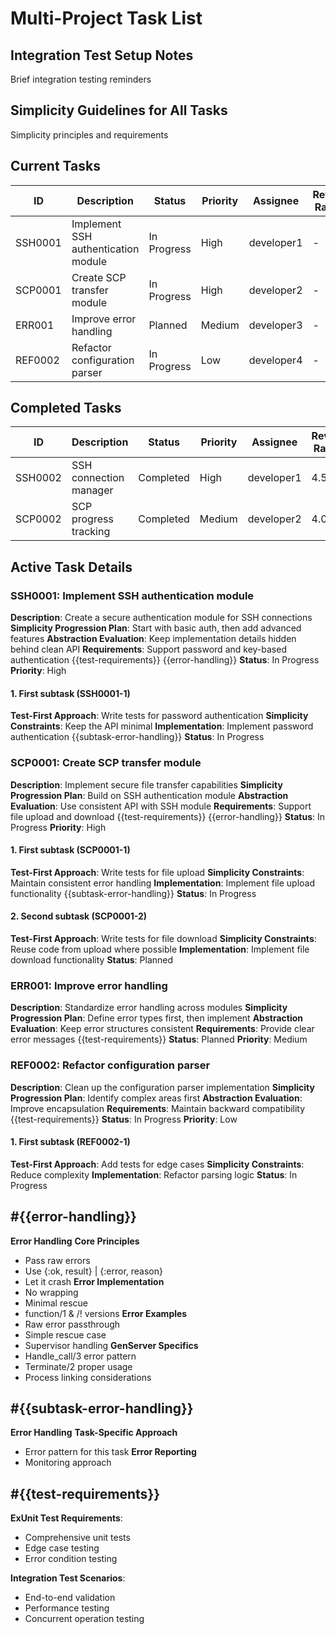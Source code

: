 # Multi-Project Task List

## Integration Test Setup Notes

Brief integration testing reminders

## Simplicity Guidelines for All Tasks

Simplicity principles and requirements

## Current Tasks

| ID      | Description                         | Status      | Priority | Assignee   | Review Rating |
| ------- | ----------------------------------- | ----------- | -------- | ---------- | ------------- |
| SSH0001 | Implement SSH authentication module | In Progress | High     | developer1 | -             |
| SCP0001 | Create SCP transfer module          | In Progress | High     | developer2 | -             |
| ERR001  | Improve error handling              | Planned     | Medium   | developer3 | -             |
| REF0002 | Refactor configuration parser       | In Progress | Low      | developer4 | -             |

## Completed Tasks

| ID      | Description            | Status    | Priority | Assignee   | Review Rating |
| ------- | ---------------------- | --------- | -------- | ---------- | ------------- |
| SSH0002 | SSH connection manager | Completed | High     | developer1 | 4.5           |
| SCP0002 | SCP progress tracking  | Completed | Medium   | developer2 | 4.0           |

## Active Task Details

### SSH0001: Implement SSH authentication module

**Description**: Create a secure authentication module for SSH connections
**Simplicity Progression Plan**: Start with basic auth, then add advanced features
**Abstraction Evaluation**: Keep implementation details hidden behind clean API
**Requirements**: Support password and key-based authentication
{{test-requirements}}
{{error-handling}}
**Status**: In Progress
**Priority**: High

#### 1. First subtask (SSH0001-1)

**Test-First Approach**: Write tests for password authentication
**Simplicity Constraints**: Keep the API minimal
**Implementation**: Implement password authentication
{{subtask-error-handling}}
**Status**: In Progress

### SCP0001: Create SCP transfer module

**Description**: Implement secure file transfer capabilities
**Simplicity Progression Plan**: Build on SSH authentication module
**Abstraction Evaluation**: Use consistent API with SSH module
**Requirements**: Support file upload and download
{{test-requirements}}
{{error-handling}}
**Status**: In Progress
**Priority**: High

#### 1. First subtask (SCP0001-1)

**Test-First Approach**: Write tests for file upload
**Simplicity Constraints**: Maintain consistent error handling
**Implementation**: Implement file upload functionality
{{subtask-error-handling}}
**Status**: In Progress

#### 2. Second subtask (SCP0001-2)

**Test-First Approach**: Write tests for file download
**Simplicity Constraints**: Reuse code from upload where possible
**Implementation**: Implement file download functionality
**Status**: Planned

### ERR001: Improve error handling

**Description**: Standardize error handling across modules
**Simplicity Progression Plan**: Define error types first, then implement
**Abstraction Evaluation**: Keep error structures consistent
**Requirements**: Provide clear error messages
{{test-requirements}}
**Status**: Planned
**Priority**: Medium

### REF0002: Refactor configuration parser

**Description**: Clean up the configuration parser implementation
**Simplicity Progression Plan**: Identify complex areas first
**Abstraction Evaluation**: Improve encapsulation
**Requirements**: Maintain backward compatibility
{{test-requirements}}
**Status**: In Progress
**Priority**: Low

#### 1. First subtask (REF0002-1)

**Test-First Approach**: Add tests for edge cases
**Simplicity Constraints**: Reduce complexity
**Implementation**: Refactor parsing logic
**Status**: In Progress

## #{{error-handling}}
**Error Handling**
**Core Principles**
- Pass raw errors
- Use {:ok, result} | {:error, reason}
- Let it crash
**Error Implementation**
- No wrapping
- Minimal rescue
- function/1 & /! versions
**Error Examples**
- Raw error passthrough
- Simple rescue case
- Supervisor handling
**GenServer Specifics**
- Handle_call/3 error pattern
- Terminate/2 proper usage
- Process linking considerations

## #{{subtask-error-handling}}
**Error Handling**
**Task-Specific Approach**
- Error pattern for this task
**Error Reporting**
- Monitoring approach

## #{{test-requirements}}
**ExUnit Test Requirements**:
- Comprehensive unit tests
- Edge case testing
- Error condition testing

**Integration Test Scenarios**:
- End-to-end validation
- Performance testing
- Concurrent operation testing
